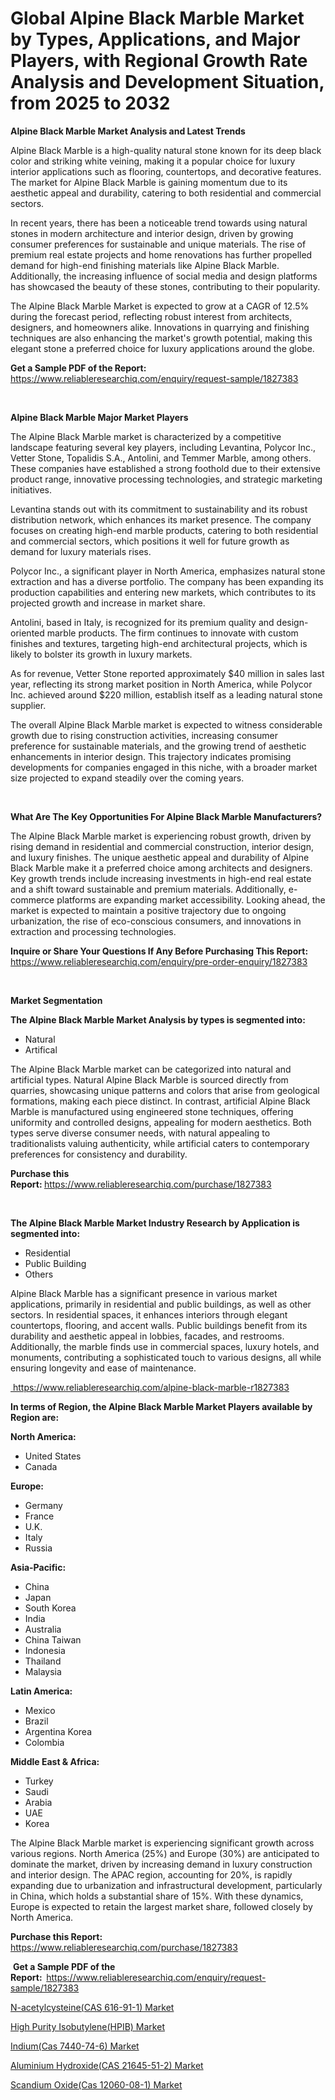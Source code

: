 <p><h1>Global Alpine Black Marble Market by Types, Applications, and Major Players, with Regional Growth Rate Analysis and Development Situation, from 2025 to 2032</h1></p><p><strong>Alpine Black Marble Market Analysis and Latest Trends</strong></p>
<p><p>Alpine Black Marble is a high-quality natural stone known for its deep black color and striking white veining, making it a popular choice for luxury interior applications such as flooring, countertops, and decorative features. The market for Alpine Black Marble is gaining momentum due to its aesthetic appeal and durability, catering to both residential and commercial sectors.</p><p>In recent years, there has been a noticeable trend towards using natural stones in modern architecture and interior design, driven by growing consumer preferences for sustainable and unique materials. The rise of premium real estate projects and home renovations has further propelled demand for high-end finishing materials like Alpine Black Marble. Additionally, the increasing influence of social media and design platforms has showcased the beauty of these stones, contributing to their popularity.</p><p>The Alpine Black Marble Market is expected to grow at a CAGR of 12.5% during the forecast period, reflecting robust interest from architects, designers, and homeowners alike. Innovations in quarrying and finishing techniques are also enhancing the market's growth potential, making this elegant stone a preferred choice for luxury applications around the globe.</p></p>
<p><strong>Get a Sample PDF of the Report:&nbsp;</strong> <a href="https://www.reliableresearchiq.com/enquiry/request-sample/1827383?utm_campaign=1087&utm_medium=2&utm_source=Github&utm_content=ia&utm_term=03042025&utm_id=alpine-black-marble">https://www.reliableresearchiq.com/enquiry/request-sample/1827383</a></p>
<p>&nbsp;</p>
<p><strong>Alpine Black Marble Major Market Players</strong></p>
<p><p>The Alpine Black Marble market is characterized by a competitive landscape featuring several key players, including Levantina, Polycor Inc., Vetter Stone, Topalidis S.A., Antolini, and Temmer Marble, among others. These companies have established a strong foothold due to their extensive product range, innovative processing technologies, and strategic marketing initiatives.</p><p>Levantina stands out with its commitment to sustainability and its robust distribution network, which enhances its market presence. The company focuses on creating high-end marble products, catering to both residential and commercial sectors, which positions it well for future growth as demand for luxury materials rises.</p><p>Polycor Inc., a significant player in North America, emphasizes natural stone extraction and has a diverse portfolio. The company has been expanding its production capabilities and entering new markets, which contributes to its projected growth and increase in market share.</p><p>Antolini, based in Italy, is recognized for its premium quality and design-oriented marble products. The firm continues to innovate with custom finishes and textures, targeting high-end architectural projects, which is likely to bolster its growth in luxury markets.</p><p>As for revenue, Vetter Stone reported approximately $40 million in sales last year, reflecting its strong market position in North America, while Polycor Inc. achieved around $220 million, establish itself as a leading natural stone supplier.</p><p>The overall Alpine Black Marble market is expected to witness considerable growth due to rising construction activities, increasing consumer preference for sustainable materials, and the growing trend of aesthetic enhancements in interior design. This trajectory indicates promising developments for companies engaged in this niche, with a broader market size projected to expand steadily over the coming years.</p></p>
<p>&nbsp;</p>
<p><strong>What Are The Key Opportunities For Alpine Black Marble Manufacturers?</strong></p>
<p><p>The Alpine Black Marble market is experiencing robust growth, driven by rising demand in residential and commercial construction, interior design, and luxury finishes. The unique aesthetic appeal and durability of Alpine Black Marble make it a preferred choice among architects and designers. Key growth trends include increasing investments in high-end real estate and a shift toward sustainable and premium materials. Additionally, e-commerce platforms are expanding market accessibility. Looking ahead, the market is expected to maintain a positive trajectory due to ongoing urbanization, the rise of eco-conscious consumers, and innovations in extraction and processing technologies.</p></p>
<p><strong>Inquire or Share Your Questions If Any Before Purchasing This Report:</strong> <a href="https://www.reliableresearchiq.com/enquiry/pre-order-enquiry/1827383?utm_campaign=1087&utm_medium=2&utm_source=Github&utm_content=ia&utm_term=03042025&utm_id=alpine-black-marble">https://www.reliableresearchiq.com/enquiry/pre-order-enquiry/1827383</a></p>
<p>&nbsp;</p>
<p><strong>Market Segmentation</strong></p>
<p><strong>The Alpine Black Marble Market Analysis by types is segmented into:</strong></p>
<p><ul><li>Natural</li><li>Artifical</li></ul></p>
<p><p>The Alpine Black Marble market can be categorized into natural and artificial types. Natural Alpine Black Marble is sourced directly from quarries, showcasing unique patterns and colors that arise from geological formations, making each piece distinct. In contrast, artificial Alpine Black Marble is manufactured using engineered stone techniques, offering uniformity and controlled designs, appealing for modern aesthetics. Both types serve diverse consumer needs, with natural appealing to traditionalists valuing authenticity, while artificial caters to contemporary preferences for consistency and durability.</p></p>
<p><strong>Purchase this Report:&nbsp;</strong><a href="https://www.reliableresearchiq.com/purchase/1827383?utm_campaign=1087&utm_medium=2&utm_source=Github&utm_content=ia&utm_term=03042025&utm_id=alpine-black-marble">https://www.reliableresearchiq.com/purchase/1827383</a></p>
<p>&nbsp;</p>
<p><strong>The Alpine Black Marble Market Industry Research by Application is segmented into:</strong></p>
<p><ul><li>Residential</li><li>Public Building</li><li>Others</li></ul></p>
<p><p>Alpine Black Marble has a significant presence in various market applications, primarily in residential and public buildings, as well as other sectors. In residential spaces, it enhances interiors through elegant countertops, flooring, and accent walls. Public buildings benefit from its durability and aesthetic appeal in lobbies, facades, and restrooms. Additionally, the marble finds use in commercial spaces, luxury hotels, and monuments, contributing a sophisticated touch to various designs, all while ensuring longevity and ease of maintenance.</p></p>
<p><a href="https://www.reliableresearchiq.com/alpine-black-marble-r1827383?utm_campaign=1087&utm_medium=2&utm_source=Github&utm_content=ia&utm_term=03042025&utm_id=alpine-black-marble">&nbsp;https://www.reliableresearchiq.com/alpine-black-marble-r1827383</a></p>
<p><strong>In terms of Region, the Alpine Black Marble Market Players available by Region are:</strong></p>
<p>
    <p> <strong> North America: </strong>
        <ul>
            <li>United States</li>
            <li>Canada</li>
        </ul>
        </p> 
    <p> <strong> Europe: </strong>
        <ul>
            <li>Germany</li>
            <li>France</li>
            <li>U.K.</li>
            <li>Italy</li>
            <li>Russia</li>
        </ul>
        </p> 
    <p> <strong> Asia-Pacific: </strong>
        <ul>
            <li>China</li>
            <li>Japan</li>
            <li>South Korea</li>
            <li>India</li>
            <li>Australia</li>
            <li>China Taiwan</li>
            <li>Indonesia</li>
            <li>Thailand</li>
            <li>Malaysia</li>
        </ul>
        </p> 
    <p> <strong> Latin America: </strong>
        <ul>
            <li>Mexico</li>
            <li>Brazil</li>
            <li>Argentina Korea</li>
            <li>Colombia</li>
        </ul>
        </p> 
    <p> <strong> Middle East & Africa: </strong>
        <ul>
            <li>Turkey</li>
            <li>Saudi</li>
            <li>Arabia</li>
            <li>UAE</li>
            <li>Korea</li>
        </ul>
    </p>
    </p>
<p><p>The Alpine Black Marble market is experiencing significant growth across various regions. North America (25%) and Europe (30%) are anticipated to dominate the market, driven by increasing demand in luxury construction and interior design. The APAC region, accounting for 20%, is rapidly expanding due to urbanization and infrastructural development, particularly in China, which holds a substantial share of 15%. With these dynamics, Europe is expected to retain the largest market share, followed closely by North America.</p></p>
<p><strong>Purchase this Report: </strong><a href="https://www.reliableresearchiq.com/purchase/1827383?utm_campaign=1087&utm_medium=2&utm_source=Github&utm_content=ia&utm_term=03042025&utm_id=alpine-black-marble">https://www.reliableresearchiq.com/purchase/1827383</a></p>
<p>&nbsp;<strong>Get a Sample PDF of the Report:&nbsp;&nbsp;</strong><a href="https://www.reliableresearchiq.com/enquiry/request-sample/1827383?utm_campaign=1087&utm_medium=2&utm_source=Github&utm_content=ia&utm_term=03042025&utm_id=alpine-black-marble">https://www.reliableresearchiq.com/enquiry/request-sample/1827383</a></p>
<p><strong></strong></p>
<p><p><a href="https://github.com/ikokwuihepa/Market-Research-Report-List-1/blob/main/n-acetylcysteinecas-616-91-1-market.md?utm_campaign=1087&utm_medium=2&utm_source=Github&utm_content=ia&utm_term=03042025&utm_id=alpine-black-marble">N-acetylcysteine(CAS 616-91-1) Market</a></p><p><a href="https://github.com/bibzmuiko/Market-Research-Report-List-1/blob/main/high-purity-isobutylenehpib-market.md?utm_campaign=1087&utm_medium=2&utm_source=Github&utm_content=ia&utm_term=03042025&utm_id=alpine-black-marble">High Purity Isobutylene(HPIB) Market</a></p><p><a href="https://github.com/linnuripat/Market-Research-Report-List-1/blob/main/indiumcas-7440-74-6-market.md?utm_campaign=1087&utm_medium=2&utm_source=Github&utm_content=ia&utm_term=03042025&utm_id=alpine-black-marble">Indium(Cas 7440-74-6) Market</a></p><p><a href="https://github.com/kumadenthela/Market-Research-Report-List-1/blob/main/aluminium-hydroxidecas-21645-51-2-market.md?utm_campaign=1087&utm_medium=2&utm_source=Github&utm_content=ia&utm_term=03042025&utm_id=alpine-black-marble">Aluminium Hydroxide(CAS 21645-51-2) Market</a></p><p><a href="https://github.com/larotnanonhx/Market-Research-Report-List-1/blob/main/scandium-oxidecas-12060-08-1-market.md?utm_campaign=1087&utm_medium=2&utm_source=Github&utm_content=ia&utm_term=03042025&utm_id=alpine-black-marble">Scandium Oxide(Cas 12060-08-1) Market</a></p></p>